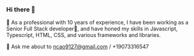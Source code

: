 ### Hi there 👋

🔭 As a professional with 10 years of experience, I have been working as a Senior Full Stack developer🌱, and have honed my skills in Javascript, Typescript, HTML, CSS, and various frameworks and libraries.

💬 Ask me about to ncao9127@gmail.com / +19073316547

<!--
**rango527/rango527** is a ✨ _special_ ✨ repository because its `README.md` (this file) appears on your GitHub profile.

Here are some ideas to get you started:

- 🔭 I’m currently working on ...
- 🌱 I’m currently learning ...
- 👯 I’m looking to collaborate on ...
- 🤔 I’m looking for help with ...
- 💬 Ask me about ...
- 📫 How to reach me: ...
- 😄 Pronouns: ...
- ⚡ Fun fact: ...
-->
